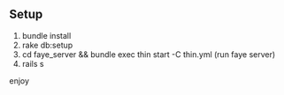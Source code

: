 ## Setup
1. bundle install
2. rake db:setup
3. cd faye_server && bundle exec thin start -C thin.yml (run faye server)
4. rails s  

enjoy
